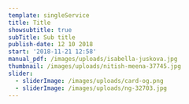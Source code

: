 ```yaml
---
template: singleService
title: Title
showsubtitle: true
subTitle: Sub title
publish-date: 12 10 2018
start: '2018-11-21 12:58'
manual_pdf: /images/uploads/isabella-juskova.jpg
thumbnail: /images/uploads/nitish-meena-37745.jpg
slider:
  - sliderImage: /images/uploads/card-og.png
  - sliderImage: /images/uploads/ng-32703.jpg
---
```


